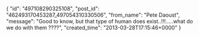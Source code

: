  {
   "id": "497108290325108",
   "post_id": "462493170453287_497054310330506",
   "from_name": "Pete Daoust",
   "message": "Good to know, but that type of human does exist..!!!.....what do we do with them ????",
   "created_time": "2013-03-28T17:15:46+0000"
 }
